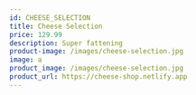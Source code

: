 ```yaml
---
id: CHEESE_SELECTION
title: Cheese Selection
price: 129.99
description: Super fattening
product-image: /images/cheese-selection.jpg
image: a
product_image: /images/cheese-selection.jpg
product_url: https://cheese-shop.netlify.app
---
```

